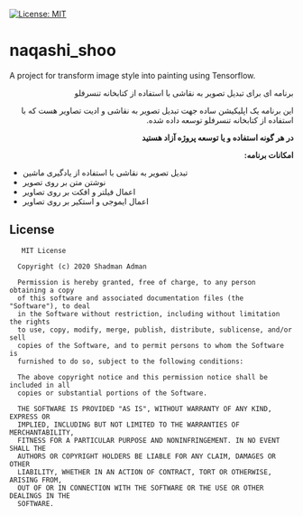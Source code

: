 [![License: MIT](https://img.shields.io/badge/License-MIT-yellow.svg)](https://opensource.org/licenses/MIT)

# naqashi_shoo
A project for transform image style into painting using Tensorflow.

<p dir='rtl' align='right'> 
 برنامه ای برای تبدیل تصویر به نقاشی با استفاده از کتابخانه تنسرفلو
</p>

<p dir='rtl' align='right'> 
این برنامه یک اپلیکیشن ساده جهت تبدیل تصویر به نقاشی و ادیت تصاویر هست که با استفاده از کتابخانه تنسرفلو توسعه داده شده. 
</p>

<p dir='rtl' align='right'> 
<b>در هر گونه استفاده و یا توسعه پروژه آزاد هستید 
 </b>
</p>

<p dir='rtl' align='right'> 
<b>امکانات برنامه: 
 </b>
 
 - تبدیل تصویر به نقاشی با استفاده از یادگیری ماشین
 - نوشتن متن بر روی تصویر
 - اعمال فیلتر و افکت بر روی تصاویر
 - اعمال ایموجی و استکیر بر روی تصاویر
</p>





## License

       MIT License

      Copyright (c) 2020 Shadman Adman

      Permission is hereby granted, free of charge, to any person obtaining a copy
      of this software and associated documentation files (the "Software"), to deal
      in the Software without restriction, including without limitation the rights
      to use, copy, modify, merge, publish, distribute, sublicense, and/or sell
      copies of the Software, and to permit persons to whom the Software is
      furnished to do so, subject to the following conditions:

      The above copyright notice and this permission notice shall be included in all
      copies or substantial portions of the Software.

      THE SOFTWARE IS PROVIDED "AS IS", WITHOUT WARRANTY OF ANY KIND, EXPRESS OR
      IMPLIED, INCLUDING BUT NOT LIMITED TO THE WARRANTIES OF MERCHANTABILITY,
      FITNESS FOR A PARTICULAR PURPOSE AND NONINFRINGEMENT. IN NO EVENT SHALL THE
      AUTHORS OR COPYRIGHT HOLDERS BE LIABLE FOR ANY CLAIM, DAMAGES OR OTHER
      LIABILITY, WHETHER IN AN ACTION OF CONTRACT, TORT OR OTHERWISE, ARISING FROM,
      OUT OF OR IN CONNECTION WITH THE SOFTWARE OR THE USE OR OTHER DEALINGS IN THE
      SOFTWARE.
